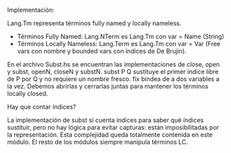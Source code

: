 Implementación:

Lang.Tm representa términos fully named y locally nameless.
- Términos Fully Named: Lang.NTerm es Lang.Tm con var = Name (String)
- Términos Locally Nameless: Lang.Term es Lang.Tm con var = Var (Free vars con nombre y bounded vars con índices de De Brujin).

En el archivo Subst.hs se encuentran las implementaciones de close, open y subst, openN, closeN y substN.
subst P Q sustituye el primer índice libre de P por Q y no requiere un nombre fresco.
fix bindea de a dos variables a la vez. Debemos abrirlas y cerrarlas juntas para mantener los términos locally closed.

Hay que contar índices?

La implementación de subst sí cuenta índices para saber qué índices sustituir, pero no hay lógica para evitar capturas: están imposibilitadas por la representación. Esta complejidad queda totalmente contenida en este módulo. El resto de los módulos siempre manipula términos LC.